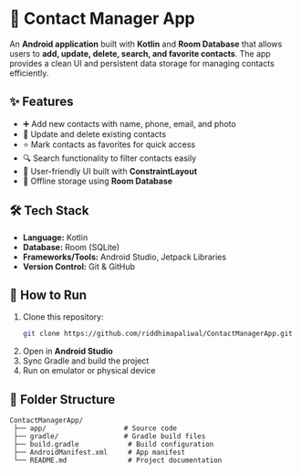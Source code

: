 # 📱 Contact Manager App

An **Android application** built with **Kotlin** and **Room Database** that allows users to **add, update, delete, search, and favorite contacts**. The app provides a clean UI and persistent data storage for managing contacts efficiently.

## ✨ Features
- ➕ Add new contacts with name, phone, email, and photo  
- 📝 Update and delete existing contacts  
- ⭐ Mark contacts as favorites for quick access  
- 🔍 Search functionality to filter contacts easily  
- 📱 User-friendly UI built with **ConstraintLayout**  
- 💾 Offline storage using **Room Database**  

## 🛠️ Tech Stack
- **Language:** Kotlin  
- **Database:** Room (SQLite)  
- **Frameworks/Tools:** Android Studio, Jetpack Libraries  
- **Version Control:** Git & GitHub  

## 🚀 How to Run
1. Clone this repository:  
   ```bash
   git clone https://github.com/riddhimapaliwal/ContactManagerApp.git
   ```  
2. Open in **Android Studio**  
3. Sync Gradle and build the project  
4. Run on emulator or physical device  

## 📂 Folder Structure
```
ContactManagerApp/
 ├── app/                   # Source code
 ├── gradle/                # Gradle build files
 ├── build.gradle            # Build configuration
 ├── AndroidManifest.xml     # App manifest
 └── README.md               # Project documentation
```


